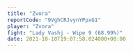 ```yaml
---
title: "Zvora"
reportCode: "9VghCRJvynYPpxG1"
player: "Zvora"
fight: "Lady Vashj - Wipe 9 (68.99%)"
date: 2021-10-10T19:07:58.024000+00:00
---
```

